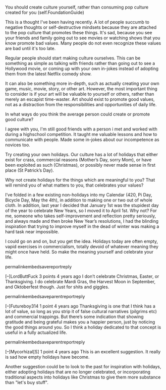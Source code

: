 You should create culture yourself, rather than consuming pop culture created for you (self.FoundationGuide)

This is a thought I've been having recently. A lot of people succumb to negative thoughts or self-destructive mindsets because they are attached to the pop culture that promotes these things. It's sad, because you see your friends and family going out to see movies or watching shows that you know promote bad values. Many people do not even recognize these values are bad until it's too late.

Regular people should start making culture ourselves. This can be something as simple as talking with friends rather than going out to see a Hollywood movie, or coming up with your own in-jokes instead of adopting them from the latest Netflix comedy show.

It can also be something more in-depth, such as actually creating your own game, music, movie, story, or other art. However, the most important thing to consider is if your art will be valuable to yourself or others, rather than merely an escapist time-waster. Art should exist to promote good values, not as a distraction from the responsibilities and opportunities of daily life.

In what ways do you think the average person could create or promote good culture?

I agree with you, I'm still good friends with a person i met and worked with during a highschool competition. It taught me valuable lessons and how to communicate with people. Made some in-jokes about our incompetence as novices too.


Try creating your own holidays.
Our culture has a lot of holidays that either exist for crass, commercial reasons (Mother’s Day, sorry Mom), or have been exploited as such (Christmas), or possibly never made sense in first place (St Patrick’s Day).

Why not create holidays for the things which are meaningful to you? That will remind you of what matters to you, that celebrates your values?

I’ve folded in a few existing non-holidays into my Calendar (420, Pi Day, Bicycle Day, May the 4th), in addition to making one or two out of whole cloth. In addition, last year I decided that January 1st was the stupidest day of the year to celebrate New Years, so I moved it to April 1st. Why not? For me, someone who takes self-improvement and reflection pretty seriously, and always made and then broke New Year’s resolutions, I had the blinding inspiration that trying to improve myself in the dead of winter was making a hard task near impossible.

I could go on and on, but you get the idea. Holidays today are often empty, vapid exercises in commercialism, totally devoid of whatever meaning they might once have held. So make the meaning yourself and celebrate your life.

permalinkembedsavereportreply

[–]LordButtFuck 3 points 4 years ago 
I don’t celebrate Christmas, Easter, or Thanksgiving. I do celebrate Mardi Gras, the Harvest Moon in September, and Oktoberfest though. Just for shits and giggles.

permalinkembedsaveparentreportreply

[–]Futureboy314 1 point 4 years ago 
Thanksgiving is one that I think has a lot of value, so long as you strip it of false cultural narratives (pilgrims etc) and commercial trappings.
But there’s some indication that showing gratitude and being grateful makes you a happier person, just by noticing the good things around you. So I think a holiday dedicated to that concept is useful in a fully actualized life.

permalinkembedsaveparentreportreply

[–]Mycorhizal[S] 1 point 4 years ago 
This is an excellent suggestion. It really is sad how empty holidays have become.

Another suggestion could be to look to the past for inspiration with holidays, either adopting holidays that are no longer celebrated, or incorporating traditional aspects into holidays like Christmas to give them more substance than "let's buy stuff".
